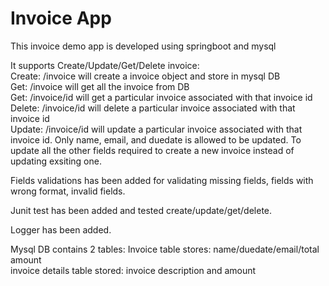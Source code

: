 # Invoice App

This invoice demo app is developed using springboot and mysql

It supports Create/Update/Get/Delete invoice:<br />
Create: /invoice will create a invoice object and store in mysql DB<br />
Get: /invoice will get all the invoice from DB<br />
Get: /invoice/id will get a particular invoice associated with that invoice id<br />
Delete: /invoice/id will delete a particular invoice associated with that invoice id<br />
Update: /invoice/id will update a particular invoice associated with that invoice id. Only name, email, and duedate is allowed to be updated. To update all the other fields required to create a new invoice instead of updating exsiting one.<br />

Fields validations has been added for validating missing fields, fields with wrong format, invalid fields.

Junit test has been added and tested create/update/get/delete.

Logger has been added.

Mysql DB contains 2 tables:
Invoice table stores: name/duedate/email/total amount<br />
invoice details table stored: invoice description and amount
